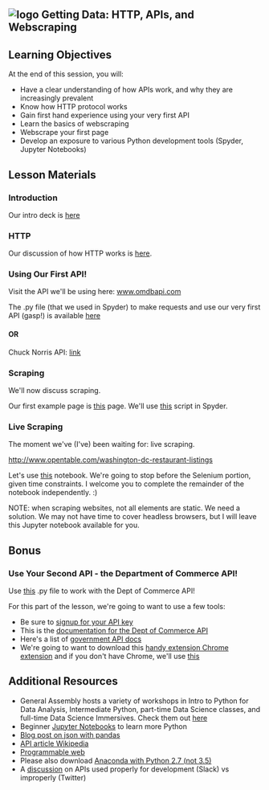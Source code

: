 ## ![logo](https://ga-dash.s3.amazonaws.com/production/assets/logo-9f88ae6c9c3871690e33280fcf557f33.png) Getting Data: HTTP, APIs, and Webscraping

## Learning Objectives

At the end of this session, you will:
- Have a clear understanding of how APIs work, and why they are increasingly prevalent
- Know how HTTP protocol works
- Gain first hand experience using your very first API
- Learn the basics of webscraping
- Webscrape your first page
- Develop an exposure to various Python development tools (Spyder, Jupyter Notebooks)

## Lesson Materials

### Introduction

Our intro deck is [here](./assets/slides/getting-data-DAT.pdf)

### HTTP

Our discussion of how HTTP works is [here](/HTTP-protocol.md).

### Using Our First API!

Visit the API we'll be using here: www.omdbapi.com

The .py file (that we used in Spyder) to make requests and use our very first API (gasp!) is available [here](./code/api-usage-example.py)

#### OR

Chuck Norris API: [link](https://api.chucknorris.io/jokes/random)


### Scraping

We'll now discuss scraping.

Our first example page is [this](./code/example.html) page. We'll use [this](./code/webscraping.py) script in Spyder.

### Live Scraping

The moment we've (I've) been waiting for: live scraping.

http://www.opentable.com/washington-dc-restaurant-listings

Let's use [this](./code/webscraping-starter.ipynb) notebook. We're going to stop before the Selenium portion, given time constraints. I welcome you to complete the remainder of the notebook independently. :)

NOTE: when scraping websites, not all elements are static. We need a solution. We may not have time to cover headless browsers, but I will leave this Jupyter notebook available for you.


## Bonus

### Use Your Second API - the Department of Commerce API!

Use [this](https://github.com/josephofiowa/GA-DSI/blob/master/intro-to-apis-python/code/dept-of-commerce-example.py) .py file to work with the Dept of Commerce API!

For this part of the lesson, we're going to want to use a few tools:

- Be sure to [signup for your API key](https://api.data.gov/signup/)
- This is the [documentation for the Dept of Commerce API](https://www.commerce.gov/page/api-documentation-commercegov)
- Here's a list of [government API docs](https://api.data.gov/docs/)
- We're going to want to download this [handy extension Chrome extension](https://chrome.google.com/webstore/detail/json-formatter/bcjindcccaagfpapjjmafapmmgkkhgoa) and if you don't have Chrome, we'll use [this](http://jsonprettyprint.com/)


## Additional Resources

- General Assembly hosts a variety of workshops in Intro to Python for Data Analysis, Intermediate Python, part-time Data Science classes, and full-time Data Science Immersives. Check them out [here](https://generalassemb.ly/education/)
- Beginner [Jupyter Notebooks](https://github.com/jdwittenauer/ipython-notebooks) to learn more Python
- [Blog post on json with pandas](https://www.dataquest.io/blog/using-json-data-in-pandas/)
- [API article Wikipedia](https://en.wikipedia.org/wiki/Application_programming_interface)
- [Programmable web](http://www.programmableweb.com/)
- Please also download [Anaconda with Python 2.7 (not 3.5)](https://www.continuum.io/)
- A [discussion](https://medium.com/ggv-capital/a-tale-of-2-api-platforms-39f8dfd77436#.92bwnnahv) on APIs used properly for development (Slack) vs improperly (Twitter)